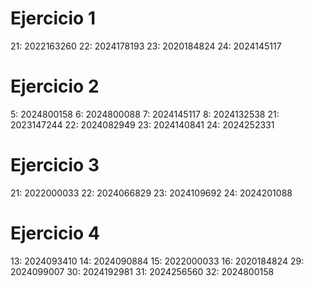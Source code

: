 # Ejercicio 1
21: 2022163260
22: 2024178193
23: 2020184824
24: 2024145117

# Ejercicio 2
5: 2024800158
6: 2024800088
7: 2024145117
8: 2024132538
21: 2023147244
22: 2024082949
23: 2024140841
24: 2024252331

# Ejercicio 3
21: 2022000033
22: 2024066829
23: 2024109692
24: 2024201088


# Ejercicio 4
13: 2024093410
14: 2024090884
15: 2022000033
16: 2020184824
29: 2024099007
30: 2024192981
31: 2024256560
32: 2024800158
